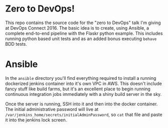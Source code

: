 # Zero to DevOps!

This repo contains the source code for the "zero to DevOps" talk I'm giving at DevOps Connect 2016. The basic idea is to create, using Ansible, a complete end-to-end pipeline with the Flaskr python example. This includes running python based unit tests and as an added bonus executing ```behave``` BDD tests.

# Ansible

In the ```ansible``` directory you'll find everything required to install a running dockerized jenkins container into it's own VPC in AWS. This doesn't include fancy stuff like build farms, but it's an excellent place to begin running continuous integration jobs immediately with a shiny build server in the sky. 

Once the server is running, SSH into it and then into the docker container. The initial administrative password will live at ```/var/jenkins_home/secrets/initialAdminPassword```, so ```cat``` that file and paste it into the jenkins lock screen.